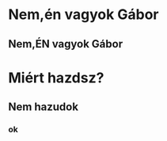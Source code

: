 
<h1>Nem,én vagyok Gábor</h1>
<h2>Nem,ÉN vagyok Gábor</h2>
<h1>Miért hazdsz?</h1>
<h2>Nem hazudok</h2>
<h3>ok</h3>

